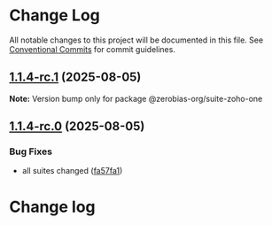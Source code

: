 # Change Log

All notable changes to this project will be documented in this file.
See [Conventional Commits](https://conventionalcommits.org) for commit guidelines.

## [1.1.4-rc.1](https://github.com/zerobias-org/suite/compare/@zerobias-org/suite-zoho-one@1.1.4-rc.0...@zerobias-org/suite-zoho-one@1.1.4-rc.1) (2025-08-05)

**Note:** Version bump only for package @zerobias-org/suite-zoho-one





## [1.1.4-rc.0](https://github.com/zerobias-org/suite/compare/@zerobias-org/suite-zoho-one@1.1.3...@zerobias-org/suite-zoho-one@1.1.4-rc.0) (2025-08-05)


### Bug Fixes

* all suites changed ([fa57fa1](https://github.com/zerobias-org/suite/commit/fa57fa1af7628003297df46b2d7740fe95bd2666))





# Change log
